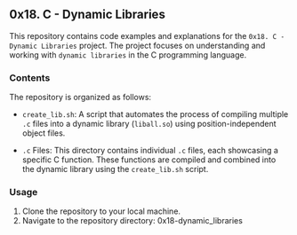 ## 0x18. C - Dynamic Libraries

This repository contains code examples and explanations for the ```0x18. C - Dynamic Libraries``` project. The project focuses on understanding and working with ```dynamic libraries``` in the C programming language.

### Contents

The repository is organized as follows:
- ```create_lib.sh```: A script that automates the process of compiling multiple ```.c``` files into a dynamic library (```liball.so```) using position-independent object files.

- ```.c``` Files: This directory contains individual ```.c``` files, each showcasing a specific C function. These functions are compiled and combined into the dynamic library using the ```create_lib.sh``` script.

### Usage

1. Clone the repository to your local machine.
2. Navigate to the repository directory:
      0x18-dynamic_libraries




